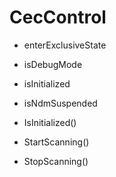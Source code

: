 # CecControl

- enterExclusiveState
- isDebugMode
- isInitialized
- isNdmSuspended

- IsInitialized()
- StartScanning()
- StopScanning()